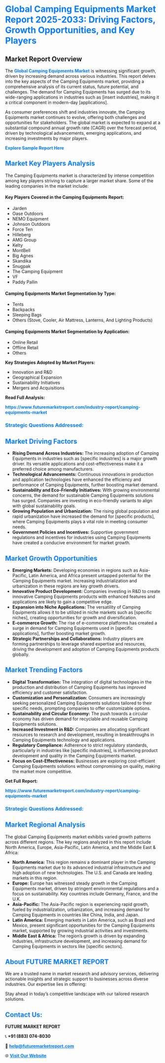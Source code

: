 <h1 style="color: #007BFF;">Global Camping Equipments Market Report 2025-2033: Driving Factors, Growth Opportunities, and Key Players</h1>

<section id="overview">
<h2>Market Report Overview</h2>
<p>The <a href="https://www.futuremarketreport.com/industry-report/camping-equipments-market" style="color: #007BFF; text-decoration: none;"><strong>Global Camping Equipments Market</strong></a> is witnessing significant growth, driven by increasing demand across various industries. This report delves into the key aspects of the Camping Equipments market, providing a comprehensive analysis of its current status, future potential, and challenges. The demand for Camping Equipments has surged due to its wide-ranging applications in industries such as [insert industries], making it a critical component in modern-day [applications].</p>
<p>As consumer preferences shift and industries innovate, the Camping Equipments market continues to evolve, offering both challenges and opportunities for stakeholders. The global market is expected to expand at a substantial compound annual growth rate (CAGR) over the forecast period, driven by technological advancements, emerging applications, and increasing investments by major players.</p>
</section>

<section id="overview">
<p><a href="https://www.futuremarketreport.com/request-sample/reportId=90166" style="color: #007BFF; text-decoration: none;"><strong>Explore Sample Report Here</strong></a></p>
</section>

<section id="key-players">
<h2 style="color: #007BFF;">Market Key Players Analysis</h2>
<p>The Camping Equipments market is characterized by intense competition among key players striving to capture a larger market share. Some of the leading companies in the market include:</p>
<h4>Key Players Covered in the Camping Equipments Report:</h4>
<ul><li>Jarden</li><li>Oase Outdoors</li><li>NEMO Equipment</li><li>Johnson Outdoors</li><li>Force Ten</li><li>Hilleberg</li><li>AMG Group</li><li>Kelty</li><li>MontBell</li><li>Big Agnes</li><li>Skandika</li><li>Snugpak</li><li>The Camping Equipment</li><li>VF</li><li>Paddy Pallin</li></ul>
<h4>Camping Equipments Market Segmentation by Type:</h4>
<ul><li>Tents</li><li>Backpacks</li><li>Sleeping Bags</li><li>Others (Stove, Cooler, Air Mattress, Lanterns, And Lighting Products)</li></ul>

<h4>Camping Equipments Market Segmentation by Application:</h4>
<ul><li>Online Retail</li><li>Offline Retail</li><li>Others</li></ul>
<p><strong>Key Strategies Adopted by Market Players:</strong></p>
<ul>
<li>Innovation and R&D</li>
<li>Geographical Expansion</li>
<li>Sustainability Initiatives</li>
<li>Mergers and Acquisitions</li>
</ul>
</section>

<section>
<p><strong>Read Full Analysis: </strong></p><a href="https://www.futuremarketreport.com/industry-report/camping-equipments-market" style="color: #007BFF; text-decoration: none;"><strong>https://www.futuremarketreport.com/industry-report/camping-equipments-market</strong></a>
<h3 style="color: #007BFF;">Strategic Questions Addressed:</h3>
</section>

<section id="driving-factors">
<h2 style="color: #007BFF;">Market Driving Factors</h2>
<ul>
<li><strong>Rising Demand Across Industries:</strong> The increasing adoption of Camping Equipments in industries such as [specific industries] is a major growth driver. Its versatile applications and cost-effectiveness make it a preferred choice among manufacturers.</li>
<li><strong>Technological Advancements:</strong> Continuous innovations in production and application technologies have enhanced the efficiency and performance of Camping Equipments, further boosting market demand.</li>
<li><strong>Sustainability and Eco-Friendly Initiatives:</strong> With growing environmental concerns, the demand for sustainable Camping Equipments solutions has surged. Companies are investing in eco-friendly variants to align with global sustainability goals.</li>
<li><strong>Growing Population and Urbanization:</strong> The rising global population and rapid urbanization have increased the demand for [specific products], where Camping Equipments plays a vital role in meeting consumer needs.</li>
<li><strong>Government Policies and Incentives:</strong> Supportive government regulations and incentives for industries using Camping Equipments have created a conducive environment for market growth.</li>
</ul>
</section>

<section id="growth-opportunities">
<h2 style="color: #007BFF;">Market Growth Opportunities</h2>
<ul>
<li><strong>Emerging Markets:</strong> Developing economies in regions such as Asia-Pacific, Latin America, and Africa present untapped potential for the Camping Equipments market. Increasing industrialization and urbanization in these regions are key growth drivers.</li>
<li><strong>Innovative Product Development:</strong> Companies investing in R&D to create innovative Camping Equipments products with enhanced features and applications are likely to gain a competitive edge.</li>
<li><strong>Expansion into Niche Applications:</strong> The versatility of Camping Equipments allows it to be utilized in niche markets such as [specific niches], creating opportunities for growth and diversification.</li>
<li><strong>E-commerce Growth:</strong> The rise of e-commerce platforms has created a surge in demand for Camping Equipments used in [specific applications], further boosting market growth.</li>
<li><strong>Strategic Partnerships and Collaborations:</strong> Industry players are forming partnerships to leverage shared expertise and resources, driving the development and adoption of Camping Equipments products globally.</li>
</ul>
</section>

<section id="trending-factors">
<h2 style="color: #007BFF;">Market Trending Factors</h2>
<ul>
<li><strong>Digital Transformation:</strong> The integration of digital technologies in the production and distribution of Camping Equipments has improved efficiency and customer satisfaction.</li>
<li><strong>Customization and Personalization:</strong> Consumers are increasingly seeking personalized Camping Equipments solutions tailored to their specific needs, prompting companies to offer customizable options.</li>
<li><strong>Sustainability and Circular Economy:</strong> The push towards a circular economy has driven demand for recyclable and reusable Camping Equipments solutions.</li>
<li><strong>Increased Investment in R&D:</strong> Companies are allocating significant resources to research and development, resulting in breakthroughs in Camping Equipments technology and applications.</li>
<li><strong>Regulatory Compliance:</strong> Adherence to strict regulatory standards, particularly in industries like [specific industries], is influencing product development and quality in the Camping Equipments market.</li>
<li><strong>Focus on Cost-Effectiveness:</strong> Businesses are exploring cost-efficient Camping Equipments solutions without compromising on quality, making the market more competitive.</li>
</ul>
</section>

<section>
<p><strong>Get Full Report: </strong></p><a href="https://www.futuremarketreport.com/industry-report/camping-equipments-market" style="color: #007BFF; text-decoration: none;"><strong>https://www.futuremarketreport.com/industry-report/camping-equipments-market</strong></a>
<h3 style="color: #007BFF;">Strategic Questions Addressed:</h3>
</section>


<section id="regional-analysis">
<h2 style="color: #007BFF;">Market Regional Analysis</h2>
<p>The global Camping Equipments market exhibits varied growth patterns across different regions. The key regions analyzed in this report include North America, Europe, Asia-Pacific, Latin America, and the Middle East & Africa:</p>
<ul>
<li><strong>North America:</strong> This region remains a dominant player in the Camping Equipments market due to its advanced industrial infrastructure and high adoption of new technologies. The U.S. and Canada are leading markets in this region.</li>
<li><strong>Europe:</strong> Europe has witnessed steady growth in the Camping Equipments market, driven by stringent environmental regulations and a focus on sustainability. Key countries include Germany, France, and the U.K.</li>
<li><strong>Asia-Pacific:</strong> The Asia-Pacific region is experiencing rapid growth, fueled by industrialization, urbanization, and increasing demand for Camping Equipments in countries like China, India, and Japan.</li>
<li><strong>Latin America:</strong> Emerging markets in Latin America, such as Brazil and Mexico, present significant opportunities for the Camping Equipments market, supported by growing industrial activities and investments.</li>
<li><strong>Middle East & Africa:</strong> The region’s growth is driven by expanding industries, infrastructure development, and increasing demand for Camping Equipments in sectors like [specific sectors].</li>
</ul>
</section>

<footer>
<h2 style="color: #007BFF;">About FUTURE MARKET REPORT</h2>
<p>We are a trusted name in market research and advisory services, delivering actionable insights and strategic support to businesses across diverse industries. Our expertise lies in offering:</p>

<p>Stay ahead in today’s competitive landscape with our tailored research solutions.</p>

<h2 style="color: #007BFF;">Contact Us:</h2>
<p><strong>FUTURE MARKET REPORT</strong></p>
<p>📞 <strong>+91 (883) 074-8030</strong></p>
<p>📧 <strong><a href="mailto:help@futuremarketreport.com" style="color: #007BFF;">help@futuremarketreport.com</a></strong></p>
<p>🌐 <strong><a href="https://www.futuremarketreport.com/" style="color: #007BFF;">Visit Our Website</a></strong></p>
</footer>